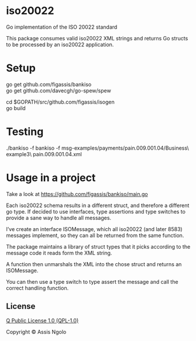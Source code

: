 # iso20022

Go implementation of the ISO 20022 standard

This package consumes valid iso20022 XML strings and returns Go structs to be processed by an iso20022 application.


# Setup
go get github.com/figassis/bankiso  
go get github.com/davecgh/go-spew/spew  

cd $GOPATH/src/github.com/figassis/isogen  
go build  


# Testing

./bankiso -f bankiso -f msg-examples/payments/pain.009.001.04/Business\ example3\ pain.009.001.04.xml

# Usage in a project
Take a look at https://github.com/figassis/bankiso/main.go

Each iso20022 schema results in a different struct, and therefore a different go type.
If decided to use interfaces, type assertions and type switches to provide a sane way to handle all messages.

I’ve create an interface ISOMessage, which all iso20022 (and later 8583) messages implement, so they can all be returned from the same function.

The package maintains a library of struct types that it picks according to the message code it reads form the XML string.

A function then unmarshals the XML into the chose struct and returns an ISOMessage.

You can then use a type switch to type assert the message and call the correct handling function.


## License
[Q Public License 1.0 (QPL-1.0)](https://en.wikipedia.org/wiki/Q_Public_License)

Copyright &copy; Assis Ngolo
